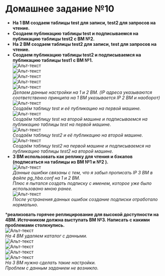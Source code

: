 
# Домашнее задание №10


* **На 1 ВМ создаем таблицы test для записи, test2 для запросов на чтение.**  
* **Создаем публикацию таблицы test и подписываемся на публикацию таблицы test2 с ВМ №2.**  
* **На 2 ВМ создаем таблицы test2 для записи, test для запросов на чтение.**  
* **Создаем публикацию таблицы test2 и подписываемся на публикацию таблицы test1 с ВМ №1.**  
![Альт-текст](Images/HW10/01.png)  
![Альт-текст](Images/HW10/18.png)  
![Альт-текст](Images/HW10/03.png)  
![Альт-текст](Images/HW10/04.png)  
![Альт-текст](Images/HW10/05.png)  
_Делаем данные настройки на 1 и 2 ВМ. (IP адреса указываются соответственно принципа на 1 ВМ указывается IP 2 ВМ и наоборот)_  
![Альт-текст](Images/HW10/06.png)  
_Создаём таблицу test и её публикацию на первой машине._  
![Альт-текст](Images/HW10/07.png)  
_Создаём таблицу test на второй машине и подписываемся на публикацию таблицы test на первой машине._  
![Альт-текст](Images/HW10/08.png)  
_Создаём таблицу test2 и её публикацию на второй машине._  
![Альт-текст](Images/HW10/09.png)  
_Создаём таблицу test2 на первой машине и подписываемся на публикацию таблицы test2 на второй машине._  
* **3 ВМ использовать как реплику для чтения и бэкапов (подписаться на таблицы из ВМ №1 и №2 ).**  
![Альт-текст](Images/HW10/10_05.png)  
_Данные ошибки связаны с тем, что я забыл прописать IP 3 ВМ в файле pg_hba.conf на 1 и 2 ВМ._  
_Плюс я пытался создать подписку с именем, которое уже было использовано мною ранее._  
![Альт-текст](Images/HW10/12.png)  
_После устранения данных ошибок создание подписки отработало нормально._  

***реализовать горячее реплицирование для высокой доступности на 4ВМ. Источником должна выступать ВМ №3. Написать с какими проблемами столкнулись.**  
![Альт-текст](Images/HW10/13.png)  
_На 4 ВМ удаляем каталог с данными._  
![Альт-текст](Images/HW10/14.png)  
![Альт-текст](Images/HW10/15.png)  
![Альт-текст](Images/HW10/16.png)  
![Альт-текст](Images/HW10/17.png)  
_На 3 ВМ нужно сделать такие настройки._  
_Проблем с данным заданием не возникло._  

